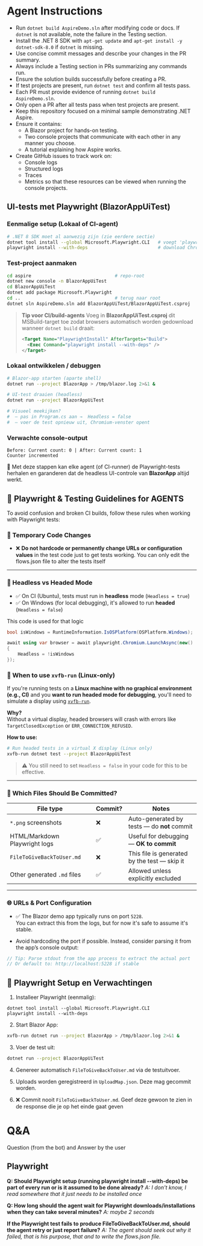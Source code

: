 ﻿# Agent Instructions

- Run `dotnet build AspireDemo.sln` after modifying code or docs. If `dotnet` is
  not available, note the failure in the Testing section.
- Install the .NET 8 SDK with `apt-get update` and `apt-get install -y dotnet-sdk-8.0` if `dotnet` is missing.
- Use concise commit messages and describe your changes in the PR summary.
- Always include a Testing section in PRs summarizing any commands run.
- Ensure the solution builds successfully before creating a PR.
- If test projects are present, run `dotnet test` and confirm all tests pass.
- Each PR must provide evidence of running `dotnet build AspireDemo.sln`.
- Only open a PR after all tests pass when test projects are present.
- Keep this repository focused on a minimal sample demonstrating .NET Aspire.
- Ensure it contains:
  - A Blazor project for hands-on testing.
  - Two console projects that communicate with each other in any manner you choose.
  - A tutorial explaining how Aspire works.
- Create GitHub issues to track work on:
  - Console logs
  - Structured logs
  - Traces
  - Metrics
  so that these resources can be viewed when running the console projects.


## UI-tests met Playwright (BlazorAppUiTest)

### Eenmalige setup (Lokaal of CI-agent)

```bash
# .NET 8 SDK moet al aanwezig zijn (zie eerdere sectie)
dotnet tool install --global Microsoft.Playwright.CLI   # voegt 'playwright' CLI toe
playwright install --with-deps                          # download Chromium/FF/WebKit
````

### Test-project aanmaken

```bash
cd aspire                               # repo-root
dotnet new console -n BlazorAppUiTest
cd BlazorAppUiTest
dotnet add package Microsoft.Playwright
cd ..                                   # terug naar root
dotnet sln AspireDemo.sln add BlazorAppUiTest/BlazorAppUiTest.csproj
```

> **Tip voor CI/build-agents**
> Voeg in **BlazorAppUiTest.csproj** dit MSBuild-target toe zodat browsers
> automatisch worden gedownload wanneer `dotnet build` draait:
>
> ```xml
> <Target Name="PlaywrightInstall" AfterTargets="Build">
>   <Exec Command="playwright install --with-deps" />
> </Target>
> ```

### Lokaal ontwikkelen / debuggen

```bash
# Blazor-app starten (aparte shell)
dotnet run --project BlazorApp > /tmp/blazor.log 2>&1 &

# UI-test draaien (headless)
dotnet run --project BlazorAppUiTest

# Visueel meekijken?
#  – pas in Program.cs aan →  Headless = false
#  – voer de test opnieuw uit, Chromium-venster opent
```

### Verwachte console-output

```
Before: Current count: 0 | After: Current count: 1
Counter incremented
```

🔧 Met deze stappen kan elke agent (of CI-runner) de Playwright-tests herhalen en garanderen dat de headless UI-controle van **BlazorApp** altijd werkt.

## 📌 Playwright & Testing Guidelines for AGENTS

To avoid confusion and broken CI builds, follow these rules when working with Playwright tests:

### 🔁 Temporary Code Changes

- ❌ **Do not hardcode or permanently change URLs or configuration values** in the test code just to get tests working. You can only edit the flows.json file to alter the tests itself


---

### 🧪 Headless vs Headed Mode

- ✅ On CI (Ubuntu), tests must run in **headless** mode (`Headless = true`)
- ✅ On Windows (for local debugging), it's allowed to run **headed** (`Headless = false`)

This code is used for that logic

```csharp
bool isWindows = RuntimeInformation.IsOSPlatform(OSPlatform.Windows);

await using var browser = await playwright.Chromium.LaunchAsync(new()
{
    Headless = !isWindows
});
```
### 🐧 When to use `xvfb-run` (Linux-only)

If you're running tests on a **Linux machine with no graphical environment (e.g., CI)** and you **want to run headed mode for debugging**, you'll need to simulate a display using [`xvfb-run`](https://linux.die.net/man/1/xvfb-run).

**Why?**  
Without a virtual display, headed browsers will crash with errors like `TargetClosedException` or `ERR_CONNECTION_REFUSED`.

**How to use:**

```bash
# Run headed tests in a virtual X display (Linux only)
xvfb-run dotnet test --project BlazorAppUiTest
```

> ⚠️ You still need to set `Headless = false` in your code for this to be effective.

---

### 📂 Which Files Should Be Committed?

|File type|Commit?|Notes|
|---|---|---|
|`*.png` screenshots|❌|Auto-generated by tests — do **not** commit|
|HTML/Markdown Playwright logs|✅|Useful for debugging — **OK to commit**|
|`FileToGiveBackToUser.md`|❌|This file is generated by the test — skip it|
|Other generated `.md` files|✅|Allowed unless explicitly excluded|

---

### 🌐 URLs & Port Configuration

- ✅ The Blazor demo app typically runs on port `5228`.  
    You can extract this from the logs, but for now it's safe to assume it's stable.
    
- Avoid hardcoding the port if possible. Instead, consider parsing it from the app’s console output:
    

```csharp
// Tip: Parse stdout from the app process to extract the actual port
// Or default to: http://localhost:5228 if stable
```

  

## 🧪 Playwright Setup en Verwachtingen

  

1. Installeer Playwright (eenmalig):

```
dotnet tool install --global Microsoft.Playwright.CLI
playwright install --with-deps
```

  

2. Start Blazor App:

```bash
xvfb-run dotnet run --project BlazorApp > /tmp/blazor.log 2>&1 &

```

3. Voer de test uit:

```bash
dotnet run --project BlazorAppUiTest
```

4. Genereer automatisch `FileToGiveBackToUser.md` via de testuitvoer.


6. Uploads worden geregistreerd in `UploadMap.json`. Deze mag gecommit worden.

7. ❌ Commit nooit `FileToGiveBackToUser.md`. Geef deze gewoon te zien in de response die je op het einde gaat geven

  

# Q&A
  Question (from the bot) and Answer by the user


## Playwright
**Q: Should Playwright setup (running playwright install --with-deps) be part of every run or is it assumed to be done already?**
*A: I don't know, I read somewhere that it just needs to be installed once* 

**Q: How long should the agent wait for Playwright downloads/installations when they can take several minutes?**
*A: maybe 2 seconds*


**If the Playwright test fails to produce FileToGiveBackToUser.md, should the agent retry or just report failure?**
*A: The agent should seek out why it failed, that is his purpose, that and to write the flows.json file.*

